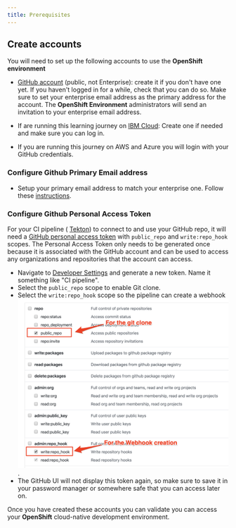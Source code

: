 ```yaml
---
title: Prerequisites
---
```

<!--- cSpell:ignore ICPA openshiftconsole Theia userid toolset crwexposeservice gradlew bluemix ocinstall Mico crwopenlink crwopenapp swaggerui gitpat gituser  buildconfig yourproject wireframe devenvsetup viewapp crwopenlink  atemplatized rtifactoryurlsetup Kata Koda configmap Katacoda checksetup cndp katacoda checksetup Linespace igccli regcred REPLACEME Tavis pipelinerun openshiftcluster invokecloudshell cloudnative sampleapp bwoolf hotspots multicloud pipelinerun Sricharan taskrun Vadapalli Rossel REPLACEME cloudnativesampleapp artifactoryuntar untar Hotspot devtoolsservices Piyum Zonooz Farr Kamal Arora Laszewski  Roadmap roadmap Istio Packt buildpacks automatable ksonnet jsonnet targetport podsiks SIGTERM SIGKILL minikube apiserver multitenant kubelet multizone Burstable checksetup handson  stockbffnode codepatterns devenvsetup newwindow preconfigured cloudantcredentials apikey Indexyaml classname  errorcondition tektonpipeline gradlew gitsecret viewapp cloudantgitpodscreen crwopenlink cdply crwopenapp -->

## Create accounts

You will need to set up the following accounts to use the **OpenShift environment**

- [GitHub account](http://github.com) (public, not Enterprise): create it if
 you don't have one yet. If you haven't logged in for a while, check that
  you can do so. Make sure to set your enterprise email address as
   the primary address for the account. The **OpenShift Environment** administrators will send an invitation to your enterprise email address.

- If are running this learning journey on  [IBM Cloud](https://cloud.ibm.com): Create one if needed and make sure you can log in. 
- If you are running this journey on AWS and Azure you will login with your GitHub credentials.

### Configure Github Primary Email address

- Setup your primary email address to match your enterprise one. Follow these [instructions](https://help.github.com/en/github/setting-up-and-managing-your-github-user-account/changing-your-primary-email-address).

### Configure Github Personal Access Token
For your CI pipeline ( [Tekton](/guides/continuous-integration-tekton)) to connect to and use your GitHub repo, it will need a [GitHub personal access token](https://help.github.com/en/github/authenticating-to-github/creating-a-personal-access-token-for-the-command-line) with `public_repo` and `write:repo_hook` scopes. The Personal Access Token only needs to be generated once because it is associated with the GitHub account and can be used to access any organizations and repositories that the account can access.


- Navigate to [Developer Settings](https://github.com/settings/tokens) and generate a new token. Name it something like "CI pipeline".
- Select the `public_repo` scope to enable Git clone.
- Select the `write:repo_hook` scope so the pipeline can create a webhook
![Pipeline OAuth scopes](../pipeline-scopes.png).
- The GitHub UI will not display this token again, so make sure to save
  it in your password manager or somewhere safe that you can access later on.
  
Once you have created these accounts you can validate you can access your
**OpenShift** cloud-native development environment.
